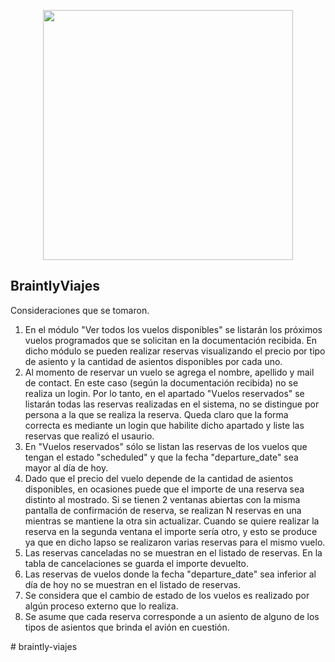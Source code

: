 <p align="center"><img src="https://i.imgur.com/Htvlmil.png" width="400"></p>

## BraintlyViajes

Consideraciones que se tomaron.

1. En el módulo "Ver todos los vuelos disponibles" se listarán los próximos vuelos programados que se solicitan en la 
documentación recibida. En dicho módulo se pueden realizar reservas visualizando el precio por tipo de asiento y la
cantidad de asientos disponibles por cada uno.
2. Al momento de reservar un vuelo se agrega el nombre, apellido y mail de contact. En este caso (según la 
documentación recibida) no se realiza un login. Por lo tanto, en el apartado "Vuelos reservados" se listarán
todas las reservas realizadas en el sistema, no se distingue por persona a la que se realiza la reserva. Queda claro
que la forma correcta es mediante un login que habilite dicho apartado y liste las reservas que realizó el usaurio.
3. En "Vuelos reservados" sólo se listan las reservas de los vuelos que tengan el estado "scheduled" y que la fecha
"departure_date" sea mayor al día de hoy.
4. Dado que el precio del vuelo depende de la cantidad de asientos disponibles, en ocasiones puede que el importe 
de una reserva sea distinto al mostrado. Si se tienen 2 ventanas abiertas con la misma pantalla de confirmación 
de reserva, se realizan N reservas en una mientras se mantiene la otra sin actualizar. Cuando se quiere realizar
la reserva en la segunda ventana el importe sería otro, y esto se produce ya que en dicho lapso se realizaron
varias reservas para el mismo vuelo.
5. Las reservas canceladas no se muestran en el listado de reservas. En la tabla de cancelaciones se guarda
el importe devuelto.
6. Las reservas de vuelos donde la fecha "departure_date" sea inferior al día de hoy no se muestran en el 
listado de reservas.
7. Se considera que el cambio de estado de los vuelos es realizado por algún proceso externo que lo realiza.
8. Se asume que cada reserva corresponde a un asiento de alguno de los tipos de asientos que brinda el avión en cuestión.

#   b r a i n t l y - v i a j e s 
 
 